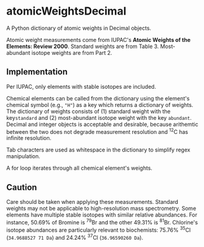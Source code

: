 # atomicWeightsDecimal

A Python dictionary of atomic weights in Decimal objects.

Atomic weight measurements come from IUPAC's **Atomic Weights of the Elements: Review 2000**. Standard weights are from Table 3. Most-abundant isotope weights are from Part 2.

## Implementation

Per IUPAC, only elements with stable isotopes are included.

Chemical elements can be called from the dictionary using the element's chemical symbol (e.g., `"H"`) as a key which returns a dictionary of weights. The dictionary of weights consists of (1) standard weight with the key`standard` and (2) most-abundant isotope weight with the key `abundant`. Decimal and integer objects is acceptable and desirable, because arithemtic between the two does not degrade measurement resolution and <sup>12</sup>C has infinite resolution.

Tab characters are used as whitespace in the dictionary to simplify regex manipulation.

A for loop iterates through all chemical element's weights.

## Caution
 
Care should be taken when applying these measurements. Standard weights may not be applicable to high-resolution mass spectrometry. Some elements have multiple stable isotopes with similar relative abundances. For instance, 50.69% of Bromine is <sup>79</sup>Br and the other 49.31% is <sup>81</sup>Br. Chlorine's isotope abundances are particularly relevant to biochemists: 75.76% <sup>35</sup>Cl (`34.9688527 71 Da`) and 24.24% <sup>37</sup>Cl (`36.96590260 Da`).
